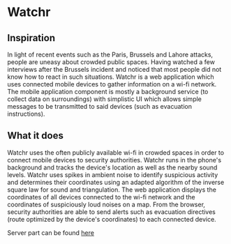 # Watchr

## Inspiration
In light of recent events such as the Paris, Brussels and Lahore attacks, people are uneasy about crowded public spaces. Having watched a few interviews after the Brussels incident and noticed that most people did not know how to react in such situations. Watchr is a web application which uses connected mobile devices to gather information on a wi-fi network. The mobile application component is mostly a background service (to collect data on surroundings) with simplistic UI which allows simple messages to be transmitted to said devices (such as evacuation instructions). 

## What it does
Watchr uses the often publicly available wi-fi in crowded spaces in order to connect mobile devices to security authorities. Watchr runs in the phone's background and tracks the device's location as well as the nearby sound levels. Watchr uses spikes in ambient noise to identify suspicious activity and determines their coordinates using an adapted algorithm of the inverse square law for sound and triangulation. The web application displays the coordinates of all devices connected to the wi-fi network and the coordinates of suspiciously loud noises on a map. From the browser, security authorities are able to send alerts such as evacuation directives (route optimized by the device's coordinates) to each connected device.

Server part can be found [here](https://github.com/lucyyu24/cassandre-server)
